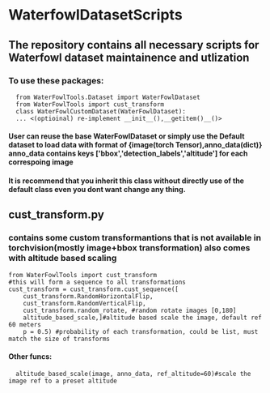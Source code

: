 # WaterfowlDatasetScripts
## The repository contains all necessary scripts for Waterfowl dataset maintainence and utlization
### To use these packages:
      from WaterFowlTools.Dataset import WaterFowlDataset
      from WaterFowlTools import cust_transform
      class WaterFowlCustomDataset(WaterFowlDataset):
      ... <(optioinal) re-implement __init__(),__getitem()__()>
#### User can reuse the base WaterFowlDataset or simply use the Default dataset to load data with format of {image(torch Tensor),anno_data(dict)} anno_data contains keys ['bbox','detection_labels','altitude'] for each correspoing image
#### It is recommend that you inherit this class without directly use of the default class even you dont want change any thing.
## cust_transform.py 
### contains some custom transformantions that is not available in torchvision(mostly image+bbox transformation) also comes with altitude based scaling
    from WaterFowlTools import cust_transform
    #this will form a sequence to all transformations
    cust_transform = cust_transform.cust_sequence([
        cust_transform.RandomHorizontalFlip,
        cust_transform.RandomVerticalFlip,
        cust_transform.random_rotate, #random rotate images [0,180]
        altitude_based_scale,]#altitude based scale the image, default ref 60 meters
        p = 0.5) #probability of each transformation, could be list, must match the size of transforms
#### Other funcs:
      altitude_based_scale(image, anno_data, ref_altitude=60)#scale the image ref to a preset altitude
<!-- ### anno_util.py:
necessary util funcs for read and operate dataset
  #### func: GSD_calculation(image,anno_data,drone_type = 'Pro2')
  Reduce_duplications.py
    Designed to solve the redudant bounding box caused by cropped image labeling issue
  split_dataset_classification.py
    using loss func to find an optimal split point to split the dataset with balanced split on train and test distribution on each class
  WriteTrainTestSplit.py
    used to write an calculated split to applied on an existing image list. -->
